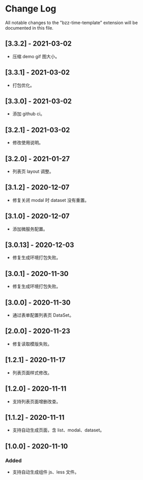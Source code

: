 # Change Log

All notable changes to the "bzz-time-template" extension will be documented in this file.

## [3.3.2] - 2021-03-02

- 压缩 demo gif 图大小。

## [3.3.1] - 2021-03-02

- 打包优化。

## [3.3.0] - 2021-03-02

- 添加 github ci。

## [3.2.1] - 2021-03-02

- 修改使用说明。

## [3.2.0] - 2021-01-27

- 列表页 layout 调整。

## [3.1.2] - 2020-12-07

- 修复关闭 modal 时 dataset 没有重置。

## [3.1.0] - 2020-12-07

- 添加微服务配置。

## [3.0.13] - 2020-12-03

- 修复生成环境打包失败。

## [3.0.1] - 2020-11-30

- 修复生成环境打包失败。

## [3.0.0] - 2020-11-30

- 通过表单配置列表页 DataSet。

## [2.0.0] - 2020-11-23

- 修复读取模版失败。

## [1.2.1] - 2020-11-17

- 列表页面样式修改。

## [1.2.0] - 2020-11-11

- 支持列表页面增删改查。

## [1.1.2] - 2020-11-11

- 支持自动生成页面，含 list、modal、dataset。

## [1.0.0] - 2020-11-10

### Added

- 支持自动生成组件 js、less 文件。
